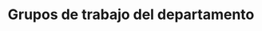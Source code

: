 ---
meta: 
  - property: "og:image"
    content: /assets/img/proyectos.jpeg
  - property: "twitter:image"
    content: /assets/img/proyectos.jpeg
home: true
icon: launch
title: Grupos de trabajo del departamento
# heroImage: /logo.svg
heroText: Grupos de trabajo del departamento
tagline: Departamento de Informática. CIFP Virgen de Gracia.

features:
  - title: Ansible 👥 🧰
    details: 2021 - Gestión de Servicios con Ansible
    link: /proyectos/grupo_trabajo_ansible_2021/

  - title: Desarrollo y despliegue JS 👥 🧰
    details: 2021 - Desarrollo y despliegue de Apps Multiplataforma basadas en JS
    link: /proyectos/grupo_trabajo_js_2021/

comment: false
---